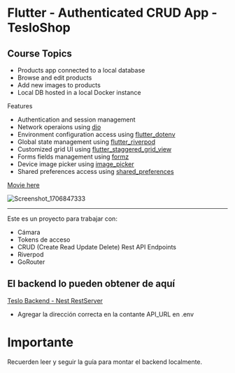 # Flutter - Authenticated CRUD App - TesloShop

## Course Topics

- Products app connected to a local database
- Browse and edit products
- Add new images to products
- Local DB hosted in a local Docker instance

Features
- Authentication and session management
- Network operaions using [dio](https://pub.dev/packages/dio)
- Environment configuration access using [flutter_dotenv](https://pub.dev/packages/flutter_dotenv)
- Global state management using [flutter_riverpod](https://pub.dev/packages/flutter_riverpod)
- Customized grid UI using [flutter_staggered_grid_view](https://pub.dev/packages/flutter_staggered_grid_view)
- Forms fields management using [formz](https://pub.dev/packages/formz)
- Device image picker using [image_picker](https://pub.dev/packages/image_picker)
- Shared preferences access using [shared_preferences](https://pub.dev/packages/shared_preferences)

[Movie here](https://drive.google.com/file/d/1aONLYIl8q9NrxEeWRsQ9qUeLhk2Y1F6J/view?usp=drive_link)

![Screenshot_1706847333](https://github.com/leoCarrillo-BTS/Flutter_09_teslo_app/assets/60411044/ef3eac72-42b0-4ba0-910d-f3f2adeb0195)

---
Este es un proyecto para trabajar con:

* Cámara
* Tokens de acceso
* CRUD (Create Read Update Delete) Rest API Endpoints
* Riverpod
* GoRouter


## El backend lo pueden obtener de aquí

[Teslo Backend - Nest RestServer](https://hub.docker.com/repository/docker/klerith/flutter-backend-teslo-shop/general)

* Agregar la dirección correcta en la contante API_URL en .env 

# Importante
Recuerden leer y seguir la guía para montar el backend localmente.

